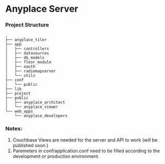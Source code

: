 # Anyplace Server

### Project Structure  
```
.
├── anyplace_tiler
├── app
│   ├── controllers
│   ├── datasources
│   ├── db_models
│   ├── floor_module
│   ├── oauth
│   ├── radiomapserver
│   └── utils
├── conf
│   └── public
├── lib
├── project
├── public
│   ├── anyplace_architect
│   └── anyplace_viewer
└── web_apps
    └── anyplace_developers
```

### Notes:
1. Couchbase Views are needed for the server and API to work (will be published soon.)
2. Paremeters in conf/application.conf need to be filled according to the development or production environment.
